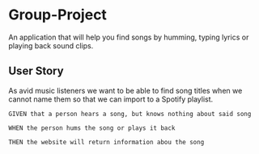 # Group-Project
An application that will help you find songs by humming, typing lyrics or playing back sound clips.

## User Story
As avid music listeners 
we want to be able to find song titles when we cannot name them
so that we can import to a Spotify playlist. 

```
GIVEN that a person hears a song, but knows nothing about said song

WHEN the person hums the song or plays it back

THEN the website will return information abou the song
```

